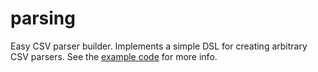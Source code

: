 # parsing

Easy CSV parser builder.  Implements a simple DSL for creating arbitrary CSV parsers. See the [example code](https://github.com/czcollier/sv-parsing/tree/master/examples/) for more info.

